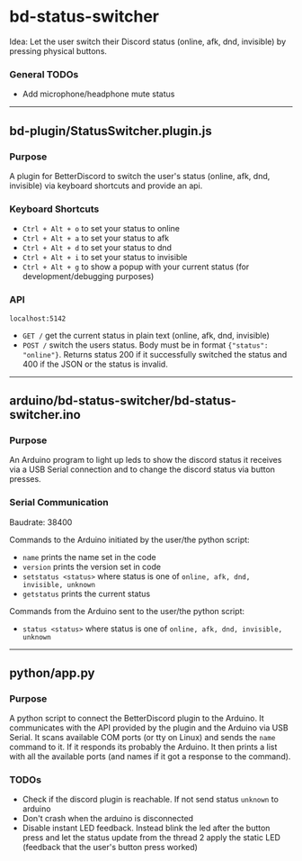 # bd-status-switcher

Idea: Let the user switch their Discord status (online, afk, dnd, invisible) by pressing physical buttons.

### General TODOs

-   Add microphone/headphone mute status

---

## bd-plugin/StatusSwitcher.plugin.js

### Purpose

A plugin for BetterDiscord to switch the user's status (online, afk, dnd, invisible) via keyboard shortcuts and provide an api.

### Keyboard Shortcuts

-   `Ctrl + Alt + o` to set your status to online
-   `Ctrl + Alt + a` to set your status to afk
-   `Ctrl + Alt + d` to set your status to dnd
-   `Ctrl + Alt + i` to set your status to invisible
-   `Ctrl + Alt + g` to show a popup with your current status (for development/debugging purposes)

### API

`localhost:5142`

-   `GET /` get the current status in plain text (online, afk, dnd, invisible)
-   `POST /` switch the users status. Body must be in format `{"status": "online"}`. Returns status 200 if it successfully switched the status and 400 if the JSON or the status is invalid.

---

## arduino/bd-status-switcher/bd-status-switcher.ino

### Purpose

An Arduino program to light up leds to show the discord status it receives via a USB Serial connection and to change the discord status via button presses.

### Serial Communication

Baudrate: 38400

Commands to the Arduino initiated by the user/the python script:

-   `name` prints the name set in the code
-   `version` prints the version set in code
-   `setstatus <status>` where status is one of `online, afk, dnd, invisible, unknown`
-   `getstatus` prints the current status

Commands from the Arduino sent to the user/the python script:

-   `status <status>` where status is one of `online, afk, dnd, invisible, unknown`

---

## python/app.py

### Purpose

A python script to connect the BetterDiscord plugin to the Arduino. It communicates with the API provided by the plugin and the Arduino via USB Serial.
It scans available COM ports (or tty on Linux) and sends the `name` command to it. If it responds its probably the Arduino. It then prints a list with all the available ports (and names if it got a response to the command).

### TODOs

-   Check if the discord plugin is reachable. If not send status `unknown` to arduino
-   Don't crash when the arduino is disconnected
-   Disable instant LED feedback. Instead blink the led after the button press and let the status update from the thread 2 apply the static LED (feedback that the user's button press worked)
